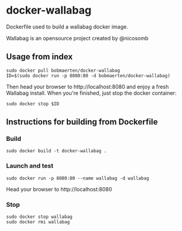 # docker-wallabag

Dockerfile used to build a wallabag docker image.

Wallabag is an opensource project created by @nicosomb

## Usage from index
    sudo docker pull bobmaerten/docker-wallabag
    ID=$(sudo docker run -p 8080:80 -d bobmaerten/docker-wallabag)

Then head your browser to http://localhost:8080 and enjoy a fresh Wallabag install. When you're finished, just stop the docker container:

    sudo docker stop $ID

## Instructions for building from Dockerfile

### Build
```
sudo docker build -t docker-wallabag .
```

### Launch and test
```
sudo docker run -p 8080:80 --name wallabag -d wallabag
```
Head your browser to http://localhost:8080

### Stop
```
sudo docker stop wallabag
sudo docker rmi wallabag
```
